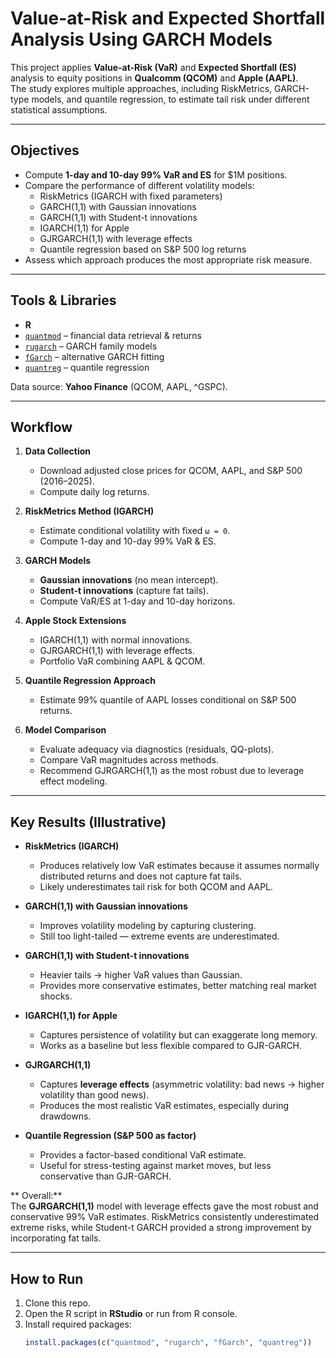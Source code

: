 # Value-at-Risk and Expected Shortfall Analysis Using GARCH Models

This project applies **Value-at-Risk (VaR)** and **Expected Shortfall (ES)** analysis to equity positions in **Qualcomm (QCOM)** and **Apple (AAPL)**.  
The study explores multiple approaches, including RiskMetrics, GARCH-type models, and quantile regression, to estimate tail risk under different statistical assumptions.

---

## Objectives
- Compute **1-day and 10-day 99% VaR and ES** for $1M positions.
- Compare the performance of different volatility models:
  - RiskMetrics (IGARCH with fixed parameters)
  - GARCH(1,1) with Gaussian innovations
  - GARCH(1,1) with Student-t innovations
  - IGARCH(1,1) for Apple
  - GJRGARCH(1,1) with leverage effects
  - Quantile regression based on S&P 500 log returns
- Assess which approach produces the most appropriate risk measure.

---

## Tools & Libraries
- **R**  
- [`quantmod`](https://cran.r-project.org/package=quantmod) – financial data retrieval & returns  
- [`rugarch`](https://cran.r-project.org/package=rugarch) – GARCH family models  
- [`fGarch`](https://cran.r-project.org/package=fGarch) – alternative GARCH fitting  
- [`quantreg`](https://cran.r-project.org/package=quantreg) – quantile regression  

Data source: **Yahoo Finance** (QCOM, AAPL, ^GSPC).

---

## Workflow
1. **Data Collection**  
   - Download adjusted close prices for QCOM, AAPL, and S&P 500 (2016–2025).  
   - Compute daily log returns.  

2. **RiskMetrics Method (IGARCH)**  
   - Estimate conditional volatility with fixed `ω = 0`.  
   - Compute 1-day and 10-day 99% VaR & ES.  

3. **GARCH Models**
   - **Gaussian innovations** (no mean intercept).  
   - **Student-t innovations** (capture fat tails).  
   - Compute VaR/ES at 1-day and 10-day horizons.  

4. **Apple Stock Extensions**
   - IGARCH(1,1) with normal innovations.  
   - GJRGARCH(1,1) with leverage effects.  
   - Portfolio VaR combining AAPL & QCOM.  

5. **Quantile Regression Approach**
   - Estimate 99% quantile of AAPL losses conditional on S&P 500 returns.  

6. **Model Comparison**
   - Evaluate adequacy via diagnostics (residuals, QQ-plots).  
   - Compare VaR magnitudes across methods.  
   - Recommend GJRGARCH(1,1) as the most robust due to leverage effect modeling.

---

## Key Results (Illustrative)
- **RiskMetrics (IGARCH)**  
  - Produces relatively low VaR estimates because it assumes normally distributed returns and does not capture fat tails.  
  - Likely underestimates tail risk for both QCOM and AAPL.  

- **GARCH(1,1) with Gaussian innovations**  
  - Improves volatility modeling by capturing clustering.  
  - Still too light-tailed — extreme events are underestimated.  

- **GARCH(1,1) with Student-t innovations**  
  - Heavier tails → higher VaR values than Gaussian.  
  - Provides more conservative estimates, better matching real market shocks.  

- **IGARCH(1,1) for Apple**  
  - Captures persistence of volatility but can exaggerate long memory.  
  - Works as a baseline but less flexible compared to GJR-GARCH.  

- **GJRGARCH(1,1)**  
  - Captures **leverage effects** (asymmetric volatility: bad news → higher volatility than good news).  
  - Produces the most realistic VaR estimates, especially during drawdowns.  

- **Quantile Regression (S&P 500 as factor)**  
  - Provides a factor-based conditional VaR estimate.  
  - Useful for stress-testing against market moves, but less conservative than GJR-GARCH.  

** Overall:**  
The **GJRGARCH(1,1)** model with leverage effects gave the most robust and conservative 99% VaR estimates. RiskMetrics consistently underestimated extreme risks, while Student-t GARCH provided a strong improvement by incorporating fat tails.  


---

## How to Run
1. Clone this repo.
2. Open the R script in **RStudio** or run from R console.  
3. Install required packages:
   ```R
   install.packages(c("quantmod", "rugarch", "fGarch", "quantreg"))
